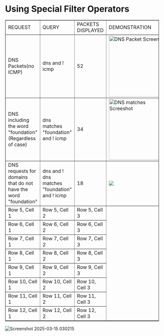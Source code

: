 # Using Special Filter Operators
<table border="1">
  <tr>
    <td>REQUEST</td>
    <td>QUERY</td>
    <td>PACKETS DISPLAYED</td>
    <td>DEMONSTRATION</td>
  </tr>
  <tr>
    <td>DNS Packets(no ICMP)</td>
    <td>dns and ! icmp</td>
    <td>52</td>
    <td><img src="https://github.com/user-attachments/assets/2a1be0be-30f8-4793-9cda-ff3fdf7fea30" alt="DNS Packet Screenshot" width="200"></td>
  </tr>
  <tr>
    <td>DNS including the word "foundation"(Regardless of case)</td>
    <td>dns matches "foundation" and ! icmp </td>
    <td>34</td>
    <td><img src="https://github.com/user-attachments/assets/18c7e066-05e9-46aa-a81a-a29eb5b39aa3" alt="DNS matches Screeshot" width="200"></td>
  </tr>
  <tr>
    <td>DNS requests for domains that do not have the word "foundation" </td>
    <td>dns and ! dns matches "foundation" and ! icmp</td>
    <td>18</td>
    <td><img src="https://github.com/user-attachments/assets/aff0a025-1215-494f-a275-1de52df7a235" ></td>
  </tr>
  <tr>
    <td>Row 5, Cell 1</td>
    <td>Row 5, Cell 2</td>
    <td>Row 5, Cell 3</td>
  </tr>
  <tr>
    <td>Row 6, Cell 1</td>
    <td>Row 6, Cell 2</td>
    <td>Row 6, Cell 3</td>
  </tr>
  <tr>
    <td>Row 7, Cell 1</td>
    <td>Row 7, Cell 2</td>
    <td>Row 7, Cell 3</td>
  </tr>
  <tr>
    <td>Row 8, Cell 1</td>
    <td>Row 8, Cell 2</td>
    <td>Row 8, Cell 3</td>
  </tr>
  <tr>
    <td>Row 9, Cell 1</td>
    <td>Row 9, Cell 2</td>
    <td>Row 9, Cell 3</td>
  </tr>
  <tr>
    <td>Row 10, Cell 1</td>
    <td>Row 10, Cell 2</td>
    <td>Row 10, Cell 3</td>
  </tr>
  <tr>
    <td>Row 11, Cell 1</td>
    <td>Row 11, Cell 2</td>
    <td>Row 11, Cell 3</td>
  </tr>
    <tr>
    <td>Row 12, Cell 1</td>
    <td>Row 12, Cell 2</td>
    <td>Row 12, Cell 3</td>
  </tr>
</table>


![Screenshot 2025-03-15 030215]()
